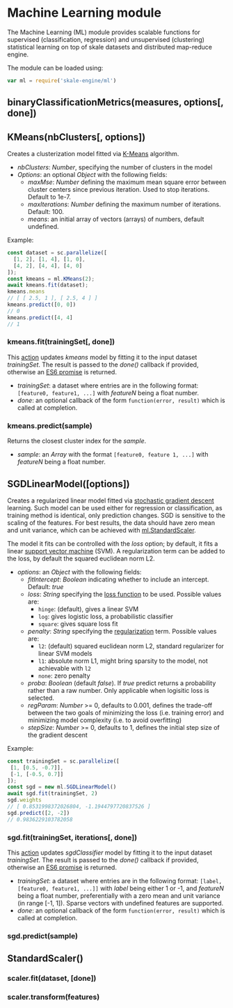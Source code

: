 # Machine Learning module

The Machine Learning (ML) module provides scalable functions for
supervised (classification, regression) and unsupervised (clustering)
statistical learning on top of skale datasets and distributed
map-reduce engine.

The module can be loaded using:

```javascript
var ml = require('skale-engine/ml')
```

## binaryClassificationMetrics(measures, options[, done])

## KMeans(nbClusters[, options])

Creates a clusterization model fitted via [K-Means] algorithm.

- *nbClusters*: *Number*, specifying the number of clusters in the model
- *Options*: an optional *Object* with the following fields:
  - *maxMse*: *Number* defining the maximum mean square error between cluster
    centers since previous iteration. Used to stop iterations. Default to 1e-7.
  - *maxIterations*: *Number* defining the maximum number of iterations. Default: 100.
  - *means*: an initial array of vectors (arrays) of numbers, default undefined.

Example:

```javascript
const dataset = sc.parallelize([
  [1, 2], [1, 4], [1, 0],
  [4, 2], [4, 4], [4, 0]
]);
const kmeans = ml.KMeans(2);
await kmeans.fit(dataset);
kmeans.means
// [ [ 2.5, 1 ], [ 2.5, 4 ] ]
kmeans.predict([0, 0])
// 0
kmeans.predict([4, 4]
// 1
```

### kmeans.fit(trainingSet[, done])

This [action] updates *kmeans* model by fitting it to the input
dataset *trainingSet*. The result is passed to the *done()* callback
if provided, otherwise an [ES6 promise] is returned.

- *trainingSet*: a dataset where entries are in the following format:
  `[feature0, feature1, ...]` with *featureN* being a float number.
- *done*: an optional callback of the form `function(error, result)`
  which is called at completion.

### kmeans.predict(sample)

Returns the closest cluster index for the *sample*.

- *sample*: an *Array* with the format `[feature0, feature 1, ...]`
  with *featureN* being a float number.

## SGDLinearModel([options])

Creates a regularized linear model fitted via [stochastic
gradient descent] learning. Such model can be used either for 
regression or classification, as training method is identical,
only prediction changes. SGD is sensitive to the scaling
of the features. For best results, the data should have zero mean and
unit variance, which can be achieved with [ml.StandardScaler].

The model it fits can be controlled with the *loss* option; by default,
it fits a linear [support vector machine] (SVM). A regularization term
can be added to the loss, by default the squared euclidean norm L2.

- *options*: an *Object* with the following fields:
  - *fitIntercept*: *Boolean* indicating whether to include an intercept. Default: *true*
  - *loss*: *String* specifying the [loss function] to be used. Possible values are:
      - `hinge`: (default), gives a linear SVM
      - `log`: gives logistic loss, a probabilistic classifier
      - `square`: gives square loss fit
  - *penalty*: *String*  specifying the [regularization] term. Possible values are:
      - `l2`: (default) squared euclidean norm L2, standard regularizer for linear SVM models
      - `l1`: absolute norm L1, might bring sparsity to the model, not achievable with `l2`
      - `none`: zero penalty
  - *proba*: *Boolean* (default *false*). If *true* predict returns a probability rather than a raw number. Only applicable when logisitic loss is selected.
  - *regParam*: *Number*  >= 0, defaults to 0.001, defines the trade-off between the
    two goals of minimizing the loss (i.e. training error) and minimizing model complexity
    (i.e. to avoid overfitting)
  - *stepSize*: *Number* >= 0, defaults to 1, defines the initial step size of the gradient
    descent

Example:

```javascript
const trainingSet = sc.parallelize([
 [1, [0.5, -0.7]],
 [-1, [-0.5, 0.7]]
]);
const sgd = new ml.SGDLinearModel()
await sgd.fit(trainingSet, 2)
sgd.weights
// [ 0.8531998372026804, -1.1944797720837526 ]
sgd.predict([2, -2])
// 0.9836229103782058
```

### sgd.fit(trainingSet, iterations[, done])

This [action] updates *sgdClassifier* model by fitting it to the
input dataset *trainingSet*. The result is passed to the *done()*
callback if provided, otherwise an [ES6 promise] is returned.

- *trainingSet*: a dataset where entries are in the following format:
  `[label, [feature0, feature1, ...]]` with *label* being either 1 or -1,
  and *featureN* being a float number, preferentially with a zero mean and
  unit variance (in range [-1, 1]). Sparse vectors with undefined features
  are supported.
- *done*: an optional callback of the form `function(error, result)`
  which is called at completion.

### sgd.predict(sample)

## StandardScaler()

### scaler.fit(dataset, [done])

### scaler.transform(features)

[readable stream]: https://nodejs.org/api/stream.html#stream_class_stream_readable
[ES6 promise]: https://promisesaplus.com
[action]: #actions
[K-Means]: https://en.wikipedia.org/wiki/K-means_clustering
[loss function]: https://en.wikipedia.org/wiki/Loss_functions_for_classification
[logistic regression]: https://en.wikipedia.org/wiki/Logistic_regression
[ml.StandardScaler]: #mlstandardscaler
[parquet]: https://parquet.apache.org
[regularization]: https://en.wikipedia.org/wiki/Regularization_(mathematics)
[stochastic gradient descent]: https://en.wikipedia.org/wiki/Stochastic_gradient_descent
[support vector machine]: https://en.wikipedia.org/wiki/Support_vector_machine
